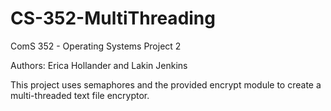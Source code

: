 # CS-352-MultiThreading

ComS 352 - Operating Systems
Project 2

Authors: Erica Hollander and Lakin Jenkins

This project uses semaphores and the provided encrypt module to create a multi-threaded text file encryptor.
